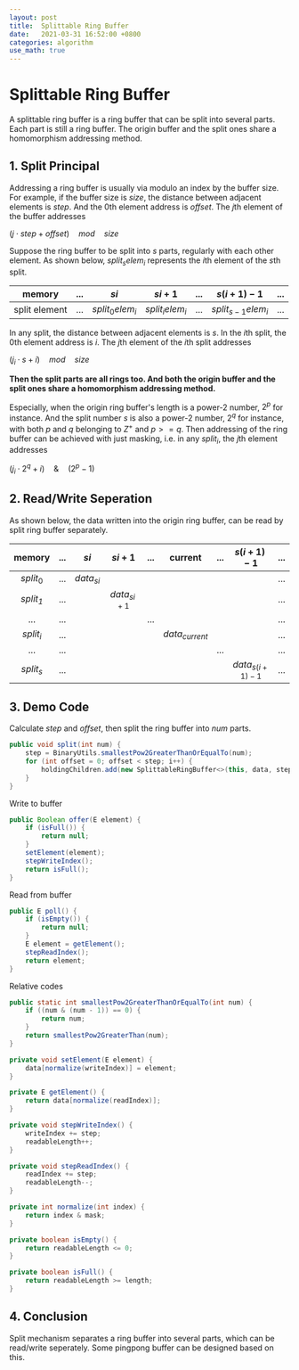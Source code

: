 ```yaml
---
layout: post
title:  Splittable Ring Buffer
date:   2021-03-31 16:52:00 +0800
categories: algorithm
use_math: true
---
```


# Splittable Ring Buffer

A splittable ring buffer is a ring buffer that can be split into several parts. Each part is still a ring buffer. The origin buffer and the split ones share a homomorphism addressing method.

## 1. Split Principal

Addressing a ring buffer is usually via modulo an index by the buffer size. For example, if the buffer size is $size$, the distance between adjacent elements is $step$. And the $0$th element address is $offset$. The $j$th element of the buffer addresses

$(j \cdot step + offset) \quad mod \quad size \tag{1.1}$

Suppose the ring buffer to be split into $s$ parts, regularly with each other element. As shown below, $split_s elem_i$ represents the $i$th element of the $s$th split.

| memory        | ...  | $si$             | $si+1$           | ...  | $s(i+1)-1$           | ...  |
| ------------- | ---- | ---------------- | ---------------- | ---- | -------------------- | ---- |
| split element | ...  | $split_0 elem_i$ | $split_i elem_i$ | ...  | $split_{s-1} elem_i$ | ...  |

In any split, the distance between adjacent elements is $s$. In the $i$th split, the $0$th element address is $i$. The $j$th element of the $i$th split addresses

$(j_i \cdot s + i) \quad mod \quad size \tag{1.2}$

**Then the split parts are all rings too. And both the origin buffer and the split ones share a homomorphism addressing method.**

Especially, when the origin ring buffer's length is a power-2 number, $2^p$ for instance. And the split number *s* is also a power-2 number,  $2^q$ for instance, with both $p$ and $q$ belonging to $Z^+$ and $p >= q$. Then addressing of the ring buffer can be achieved with just masking,  i.e. in any $split_i$, the $j$th element addresses

 $(j_i \cdot 2^q + i) \quad \& \quad (2^p-1) \tag{1.3}$

## 2. Read/Write Seperation

As shown below, the data written into the origin ring buffer, can be read by split ring buffer separately.

|   memory​    | ...  |    $si$     |    $si+1$     | ...  |     current      | ...  |    $s(i+1)-1$     | ...  |
| :---------: | :--: | :---------: | :-----------: | :--: | :--------------: | :--: | :---------------: | :--: |
|  $split_0$  | ...  | $data_{si}$ |               |      |                  |      |                   | ...  |
| *$split_1$* | ...  |             | $data_{si+1}$ |      |                  |      |                   | ...  |
|     ...     | ...  |             |               | ...  |                  |      |                   | ...  |
|  $split_i$  | ...  |             |               |      | $data_{current}$ |      |                   | ...  |
|     ...     | ...  |             |               |      |                  | ...  |                   | ...  |
|  $split_s$  | ...  |             |               |      |                  |      | $data_{s(i+1)-1}$ | ...  |

## 3. Demo Code

Calculate *step* and *offset*, then split the ring buffer into *num* parts.

```java
public void split(int num) {
    step = BinaryUtils.smallestPow2GreaterThanOrEqualTo(num);
    for (int offset = 0; offset < step; i++) {
        holdingChildren.add(new SplittableRingBuffer<>(this, data, step, offset, IO_TYPE.WO));
    }
}
```

Write to buffer

```java
public Boolean offer(E element) {
    if (isFull()) {
        return null;
    }
    setElement(element);
    stepWriteIndex();
    return isFull();
}
```

Read from buffer

```java
public E poll() {
    if (isEmpty()) {
        return null;
    }
    E element = getElement();
    stepReadIndex();
    return element;
}
```

Relative codes

```java
public static int smallestPow2GreaterThanOrEqualTo(int num) {
    if ((num & (num - 1)) == 0) {
        return num;
    }
    return smallestPow2GreaterThan(num);
}

private void setElement(E element) {
    data[normalize(writeIndex)] = element;
}

private E getElement() {
    return data[normalize(readIndex)];
}

private void stepWriteIndex() {
    writeIndex += step;
    readableLength++;
}

private void stepReadIndex() {
    readIndex += step;
    readableLength--;
}

private int normalize(int index) {
    return index & mask;
}

private boolean isEmpty() {
    return readableLength <= 0;
}

private boolean isFull() {
    return readableLength >= length;
}
```

## 4. Conclusion

Split mechanism separates a ring buffer into several parts, which can be read/write seperately. Some pingpong buffer can be designed based on this.

